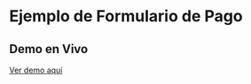 # Ejemplo de Formulario de Pago



## Demo en Vivo
[Ver demo aquí](https://franciscoyuster.github.io/PaymentFormExample/)


